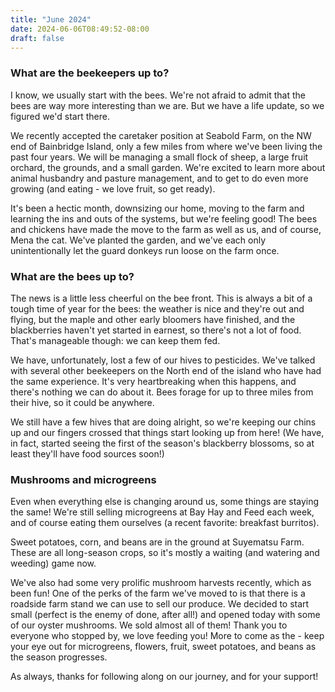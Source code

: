 ```yaml
---
title: "June 2024"
date: 2024-06-06T08:49:52-08:00
draft: false
---
```



### What are the beekeepers up to?

I know, we usually start with the bees. We're not afraid to admit that the bees are way more interesting than we are. But we have a life update, so we figured we'd start there. 

We recently accepted the caretaker position at Seabold Farm, on the NW end of Bainbridge Island, only a few miles from where we've been living the past four years. We will be managing a small flock of sheep, a large fruit orchard, the grounds, and a small garden. We're excited to learn more about animal husbandry and pasture management, and to get to do even more growing (and eating - we love fruit, so get ready). 

It's been a hectic month, downsizing our home, moving to the farm and learning the ins and outs of the systems, but we're feeling good! The bees and chickens have made the move to the farm as well as us, and of course, Mena the cat. We've planted the garden, and we've each only unintentionally let the guard donkeys run loose on the farm once. 

### What are the bees up to?

The news is a little less cheerful on the bee front. This is always a bit of a tough time of year for the bees: the weather is nice and they're out and flying, but the maple and other early bloomers have finished, and the blackberries haven't yet started in earnest, so there's not a lot of food. That's manageable though: we can keep them fed. 

We have, unfortunately, lost a few of our hives to pesticides. We've talked with several other beekeepers on the North end of the island who have had the same experience. It's very heartbreaking when this happens, and there's nothing we can do about it. Bees forage for up to three miles from their hive, so it could be anywhere.

We still have a few hives that are doing alright, so we're keeping our chins up and our fingers crossed that things start looking up from here! (We have, in fact, started seeing the first of the season's blackberry blossoms, so at least they'll have food sources soon!)

### Mushrooms and microgreens

Even when everything else is changing around us, some things are staying the same! We're still selling microgreens at Bay Hay and Feed each week, and of course eating them ourselves (a recent favorite: breakfast burritos).

Sweet potatoes, corn, and beans are in the ground at Suyematsu Farm. These are all long-season crops, so it's mostly a waiting (and watering and weeding) game now.

We've also had some very prolific mushroom harvests recently, which as been fun! One of the perks of the farm we've moved to is that there is a roadside farm stand we can use to sell our produce. We decided to start small (perfect is the enemy of done, after all!) and opened today with some of our oyster mushrooms. We sold almost all of them! Thank you to everyone who stopped by, we love feeding you! More to come as the - keep your eye out for microgreens, flowers, fruit, sweet potatoes, and beans as the season progresses.

As always, thanks for following along on our journey, and for your support!